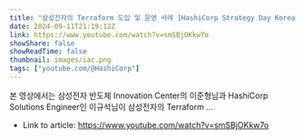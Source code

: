 ```yaml
---
title: "삼성전자의 Terraform 도입 및 운영 사례 [HashiCorp Strategy Day Korea 2024]"
date: 2024-09-11T21:19:12Z
link: https://www.youtube.com/watch?v=smSBjOKkw7o
showShare: false
showReadTime: false
thumbnail: images/iac.png
tags: ["youtube.com/@HashiCorp"]
---
```

본 영상에서는 삼성전자 반도체 Innovation Center의 이준형님과 HashiCorp Solutions Engineer인 이규석님이 삼성전자의 Terraform ...

- Link to article: https://www.youtube.com/watch?v=smSBjOKkw7o